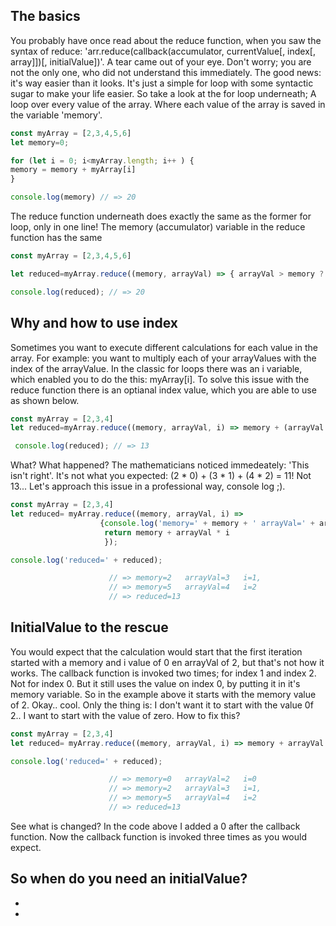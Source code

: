 ## The basics
You probably have once read about the reduce function, when you saw the syntax of reduce: 'arr.reduce(callback(accumulator, currentValue[, index[, array]])[, initialValue])'. A tear came out of your eye. Don't worry; you are not the only one, who did not understand this immediately. The good news: it's way easier than it looks. It's just a simple for loop with some syntactic sugar to make your life easier. So take a look at the for loop underneath; A loop over every value of the array. Where each value of the array is saved in the variable 'memory'.


```javascript
const myArray = [2,3,4,5,6]
let memory=0;

for (let i = 0; i<myArray.length; i++ ) {
memory = memory + myArray[i] 
}

console.log(memory) // => 20 
```

The reduce function underneath does exactly the same as the former for loop, only in one line! 
The memory (accumulator) variable in the reduce function has the same 

```javascript
const myArray = [2,3,4,5,6]

let reduced=myArray.reduce((memory, arrayVal) => { arrayVal > memory ? arrayVal : memory });

console.log(reduced); // => 20
```

## Why and how to use index 
Sometimes you want to execute different calculations for each value in the array. 
For example: you want to multiply each of your arrayValues with the index of the arrayValue. 
In the classic for loops there was an i variable, which enabled you to do the this: myArray[i]. 
To solve this issue with the reduce function there is an optianal index value, which you are able to use as shown below. 

```javascript
const myArray = [2,3,4]
let reduced=myArray.reduce((memory, arrayVal, i) => memory + (arrayVal * i));

 console.log(reduced); // => 13
```

What? What happened? The mathematicians noticed immedeately: 'This isn't right'. It's not what you expected:  (2 * 0) + (3 * 1) + (4 * 2) = 11! Not 13... Let's approach this issue in a professional way, console log ;). 

```javascript
const myArray = [2,3,4]
let reduced= myArray.reduce((memory, arrayVal, i) => 
                    {console.log('memory=' + memory + ' arrayVal=' + arrayVal + ' i=' + i); 
                     return memory + arrayVal * i
                     }); 

console.log('reduced=' + reduced); 

                      // => memory=2   arrayVal=3   i=1, 
                      // => memory=5   arrayVal=4   i=2
                      // => reduced=13
```

## InitialValue to the rescue
You would expect that the calculation would start that the first iteration started with a memory and i value of 0 en arrayVal of 2, but that's not how it works. The callback function is invoked two times; for index 1 and index 2. Not for index 0. But it still uses the value on index 0, by putting it in it's memory variable. So in the example above it starts with the memory value of 2. Okay.. cool. Only the thing is: I don't want it to start with the value 0f 2.. I want to start with the value of zero. How to fix this?

```javascript
const myArray = [2,3,4]
let reduced= myArray.reduce((memory, arrayVal, i) => memory + arrayVal * i, 0); 

console.log('reduced=' + reduced); 

                      // => memory=0   arrayVal=2   i=0
                      // => memory=2   arrayVal=3   i=1, 
                      // => memory=5   arrayVal=4   i=2
                      // => reduced=13
```

See what is changed? In the code above I added a 0 after the callback function. Now the callback function is invoked three times as you would expect. 

So when do you need an initialValue?
-
-
-







